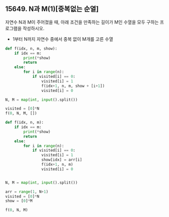 ## 15649. N과 M(1)[중복없는 순열]

자연수 N과 M이 주어졌을 때, 아래 조건을 만족하는 길이가 M인 수열을 모두 구하는 프로그램을 작성하시오.

- 1부터 N까지 자연수 중에서 중복 없이 M개를 고른 수열

```python
def f(idx, n, m, show):
    if idx == m:
        print(*show)
        return
    else:
        for i in range(n):
            if visited[i] == 0:
                visited[i] = 1
                f(idx+1, n, m, show + [i+1])
                visited[i] = 0

N, M = map(int, input().split())

visited = [0]*N
f(0, N, M, [])
```



```python
def f(idx, n, m):
    if idx == m:
        print(*show)
        return
    else:
        for i in range(n):
            if visited[i] == 0:
                visited[i] = 1
                show[idx] = arr[i]
                f(idx+1, n, m)
                visited[i] = 0


N, M = map(int, input().split())

arr = range(1, N+1)
visited = [0]*N
show = [0]*M

f(0, N, M)
```

